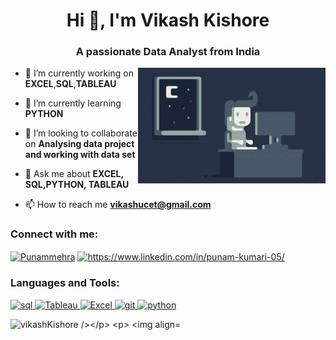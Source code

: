 <h1 align="center">Hi 👋, I'm Vikash Kishore</h1>
<h3 align="center">A passionate Data Analyst from India</h3>
<div><img align="right" alt="Github" src="https://raw.githubusercontent.com/AVS1508/AVS1508/master/assets/Night-Coding.gif" /></div>

- 🔭 I’m currently working on **EXCEL**,**SQL**,**TABLEAU**

- 🌱 I’m currently learning **PYTHON**

- 👯 I’m looking to collaborate on **Analysing data project and working with data set**

- 💬 Ask me about **EXCEL, SQL,PYTHON, TABLEAU**

- 📫 How to reach me **vikashucet@gmail.com**

<h3 align="left">Connect with me:</h3>
<p align="left">
<a href="https://twitter.com/VikashKishore7?t=n3YSZ8ceHz99zy8bwkQXzg&s=08" target="blank"><img align="center" src="https://raw.githubusercontent.com/rahuldkjain/github-profile-readme-generator/master/src/images/icons/Social/twitter.svg" alt="Punammehra" height="30" width="40" /></a>
<a href="https://www.linkedin.com/in/vikash-kishore-509b567a/?original_referer=" target="blank"><img align="center" src="https://raw.githubusercontent.com/rahuldkjain/github-profile-readme-generator/master/src/images/icons/Social/linked-in-alt.svg" alt="https://www.linkedin.com/in/punam-kumari-05/" height="30" width="40" /></a>

</p>

<p align="left">
</p>

<h3 align="left">Languages and Tools:</h3>
<p align="left"> <a href="https://sql.io/" target="_blank" rel="noreferrer"> <img src="https://miro.medium.com/max/1200/1*Oe7xavCj5qCBzwTbLDbPTg.jpeg" alt="sql" width="40" height="40"/> </a> <a href="https://www.w3schools.com/tableau/" target="_blank" rel="noreferrer"> <img src="https://i.pcmag.com/imagery/reviews/03ET1vJXgWnmfrLZ7g542br-5.fit_scale.size_760x427.v1569475368.jpg" alt="Tableau" width="40" height="40"/> </a> <a href="https://excel.com" target="_blank" rel="noreferrer"> <img src="https://play-lh.googleusercontent.com/37EzETO6gZyKmCg2kBIFX1e9gkubxZrVa5fHJ6yOaa7VvEShHjKv2RdtwnZt9Sk258s" alt="Excel" width="40" height="40"/> </a> <a href="https://git-scm.com/" target="_blank" rel="noreferrer"> <img src="https://www.vectorlogo.zone/logos/git-scm/git-scm-icon.svg" alt="git" width="40" height="40"/> </a> <a href="https://docs.python.org/3/" target="_blank" rel="noreferrer"> <img src="https://upload.wikimedia.org/wikipedia/commons/thumb/c/c3/Python-logo-notext.svg/1200px-Python-logo-notext.svg.png" alt="python" width="40" height="40"/> </a> </p>

<p><img align="left" src="https://github-readme-stats.vercel.app/api/top-langs?username=vikashKishore&show_icons=true&locale=en&layout=compact" alt="vikashKishore /></p>

<p>&nbsp;<img align="center" src="https://github-readme-stats.vercel.app/api?username=vikashKishore&show_icons=true&locale=en" alt="vikashKishore" /></p>


